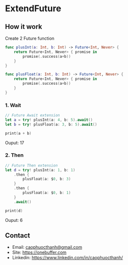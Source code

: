 # ExtendFuture


## How it work

Create 2 Future function

```swift
func plusInt(a: Int, b: Int) -> Future<Int, Never> {
    return Future<Int, Never> { promise in
        promise(.success(a+b))
    }
}

func plusFloat(a: Int, b: Int) -> Future<Int, Never> {
    return Future<Int, Never> { promise in
        promise(.success(a+b))
    }
}

```

### 1. Wait

```swift
// Future Await extension
let a = try! plusInt(a: 4, b: 5).await()
let b = try! plusFloat(a: 3, b: 5).await()

print(a + b)

```
Ouput: 17

### 2. Then

```swift
// Future Then extension
let d = try! plusInt(a: 1, b: 1)
    .then {
        plusFloat(a: $0, b: 3)
    }
    .then {
        plusFloat(a: $0, b: 1)
    }
    .await()

print(d)

```
Ouput: 6


## Contact
- Email: caophuocthanh@gmail.com
- Site: https://onebuffer.com
- Linkedin: https://www.linkedin.com/in/caophuocthanh/

